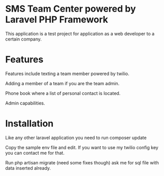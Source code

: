# SMS Team Center powered by Laravel PHP Framework

This application is a test project for application as a web developer to a certain company.

# Features

Features include texting a team member powered by twilio.

Adding a member of a team if you are the team admin.

Phone book where a list of personal contact is located.

Admin capabilities.

# Installation

Like any other laravel application you need to run composer update

Copy the sample env file and edit. If you want to use my twilio config key you can contact me for that.

Run php artisan migrate (need some fixes though) ask me for sql file with data inserted already.
